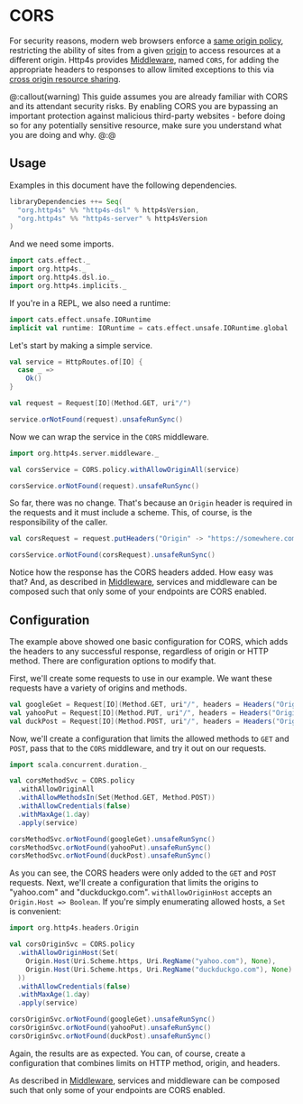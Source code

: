 
# CORS

For security reasons, modern web browsers enforce a [same origin policy](https://developer.mozilla.org/en-US/docs/Web/Security/Same-origin_policy),
restricting the ability of sites from a given [origin](https://developer.mozilla.org/en-US/docs/Glossary/Origin) 
to access resources at a different origin. Http4s provides [Middleware], named `CORS`, for adding the appropriate headers
to responses to allow limited exceptions to this via [cross origin resource sharing](https://developer.mozilla.org/en-US/docs/Web/HTTP/CORS).

@:callout(warning)
This guide assumes you are already familiar with CORS and its attendant security risks. 
By enabling CORS you are bypassing an important protection against malicious third-party 
websites - before doing so for any potentially sensitive resource, make sure you understand 
what you are doing and why.
@:@

## Usage
Examples in this document have the following dependencies.

```scala
libraryDependencies ++= Seq(
  "org.http4s" %% "http4s-dsl" % http4sVersion,
  "org.http4s" %% "http4s-server" % http4sVersion
)
```

And we need some imports.

```scala mdoc:silent
import cats.effect._
import org.http4s._
import org.http4s.dsl.io._
import org.http4s.implicits._
```

If you're in a REPL, we also need a runtime:

```scala mdoc:silent:nest
import cats.effect.unsafe.IORuntime
implicit val runtime: IORuntime = cats.effect.unsafe.IORuntime.global
```

Let's start by making a simple service.

```scala mdoc
val service = HttpRoutes.of[IO] {
  case _ =>
    Ok()
}

val request = Request[IO](Method.GET, uri"/")

service.orNotFound(request).unsafeRunSync()
```

Now we can wrap the service in the `CORS` middleware.

```scala mdoc:silent
import org.http4s.server.middleware._
```

```scala mdoc
val corsService = CORS.policy.withAllowOriginAll(service)

corsService.orNotFound(request).unsafeRunSync()
```

So far, there was no change. That's because an `Origin` header is required
in the requests and it must include a scheme. This, of course, is the responsibility of the caller.

```scala mdoc
val corsRequest = request.putHeaders("Origin" -> "https://somewhere.com")

corsService.orNotFound(corsRequest).unsafeRunSync()
```

Notice how the response has the CORS headers added. How easy was
that? And, as described in [Middleware], services and middleware can be
composed such that only some of your endpoints are CORS enabled.

## Configuration
The example above showed one basic configuration for CORS, which adds the
headers to any successful response, regardless of origin or HTTP method. There
are configuration options to modify that.

First, we'll create some requests to use in our example. We want these requests
have a variety of origins and methods.

```scala mdoc
val googleGet = Request[IO](Method.GET, uri"/", headers = Headers("Origin" -> "https://google.com"))
val yahooPut = Request[IO](Method.PUT, uri"/", headers = Headers("Origin" -> "https://yahoo.com"))
val duckPost = Request[IO](Method.POST, uri"/", headers = Headers("Origin" -> "https://duckduckgo.com"))
```

Now, we'll create a configuration that limits the allowed methods to `GET`
and `POST`, pass that to the `CORS` middleware, and try it out on our requests.

```scala mdoc:silent
import scala.concurrent.duration._
```

```scala mdoc
val corsMethodSvc = CORS.policy
  .withAllowOriginAll
  .withAllowMethodsIn(Set(Method.GET, Method.POST))
  .withAllowCredentials(false)
  .withMaxAge(1.day)
  .apply(service)

corsMethodSvc.orNotFound(googleGet).unsafeRunSync()
corsMethodSvc.orNotFound(yahooPut).unsafeRunSync()
corsMethodSvc.orNotFound(duckPost).unsafeRunSync()
```

As you can see, the CORS headers were only added to the `GET` and `POST` requests.
Next, we'll create a configuration that limits the origins to "yahoo.com" and
"duckduckgo.com". `withAllowOriginHost` accepts an `Origin.Host => Boolean`.
If you're simply enumerating allowed hosts, a `Set` is convenient:

```scala mdoc
import org.http4s.headers.Origin

val corsOriginSvc = CORS.policy
  .withAllowOriginHost(Set(
    Origin.Host(Uri.Scheme.https, Uri.RegName("yahoo.com"), None),
    Origin.Host(Uri.Scheme.https, Uri.RegName("duckduckgo.com"), None)
  ))
  .withAllowCredentials(false)
  .withMaxAge(1.day)
  .apply(service)

corsOriginSvc.orNotFound(googleGet).unsafeRunSync()
corsOriginSvc.orNotFound(yahooPut).unsafeRunSync()
corsOriginSvc.orNotFound(duckPost).unsafeRunSync()
```

Again, the results are as expected. You can, of course, create a configuration that
combines limits on HTTP method, origin, and headers.

As described in [Middleware], services and middleware can be composed such
that only some of your endpoints are CORS enabled.

[Middleware]: ../middleware
